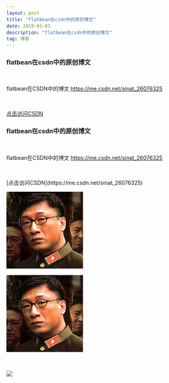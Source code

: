 ```yaml
---
layout: post
title: "flatbean在csdn中的原创博文"
date: 2019-03-03 
description: "flatbean在csdn中的原创博文"
tag: 博客 
---   
```


### flatbean在csdn中的原创博文
<br />

flatbean在CSDN中的博文  https://me.csdn.net/sinat_26076325
  
<br />

[点击访问CSDN](https://me.csdn.net/sinat_26076325) 
<br>

### flatbean在csdn中的原创博文
<br />

flatbean在CSDN中的博文  https://me.csdn.net/sinat_26076325
<p>
<br>
<p>
[点击访问CSDN](https://me.csdn.net/sinat_26076325) 

<br/>

![image](/images/avatar.jpg)
<br>
<p>

![](/images/avatar.jpg)
<br>
<p>
  
<br/>

![](/images/posts/markdown/image1.png)


<br>
